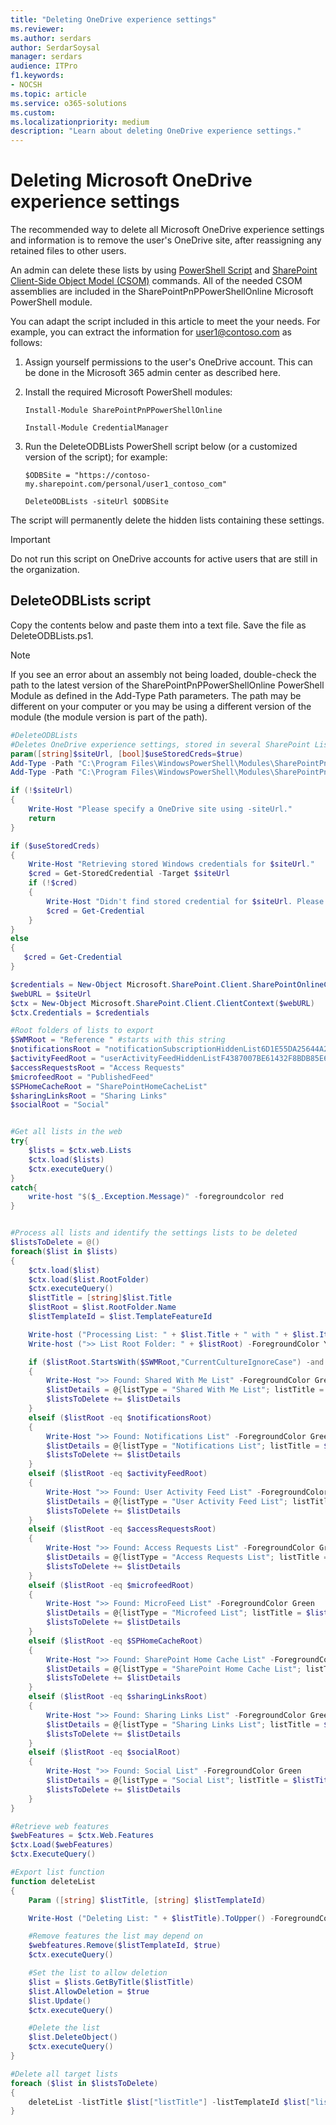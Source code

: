 ```yaml
---
title: "Deleting OneDrive experience settings"
ms.reviewer:
ms.author: serdars
author: SerdarSoysal
manager: serdars
audience: ITPro
f1.keywords:
- NOCSH
ms.topic: article
ms.service: o365-solutions
ms.custom:
ms.localizationpriority: medium
description: "Learn about deleting OneDrive experience settings."
---
```


# Deleting Microsoft OneDrive experience settings

The recommended way to delete all Microsoft OneDrive experience settings and information is to remove the user's OneDrive site, after reassigning any retained files to other users.

An admin can delete these lists by using [PowerShell Script](/powershell/module/microsoft.powershell.core/about/about_scripts?view=powershell-7.2&preserve-view=true) and [SharePoint Client-Side Object Model (CSOM)](/sharepoint/dev/sp-add-ins/complete-basic-operations-using-sharepoint-client-library-code) commands. All of the needed CSOM assemblies are included in the SharePointPnPPowerShellOnline Microsoft PowerShell module.

You can adapt the script included in this article to meet the your needs. For example, you can extract the information for user1@contoso.com as follows:

1. Assign yourself permissions to the user's OneDrive account. This can be done in the Microsoft 365 admin center as described here.

2.  Install the required Microsoft PowerShell modules:

    `Install-Module SharePointPnPPowerShellOnline`

    `Install-Module CredentialManager`

3. Run the DeleteODBLists PowerShell script below (or a customized version of the script); for example:

    `$ODBSite = "https://contoso-my.sharepoint.com/personal/user1_contoso_com"`

    `DeleteODBLists -siteUrl $ODBSite`

The script will permanently delete the hidden lists containing these settings.

> [!IMPORTANT]
> Do not run this script on OneDrive accounts for active users that are still in the organization.

## DeleteODBLists script
Copy the contents below and paste them into a text file. Save the file as DeleteODBLists.ps1.

> [!NOTE]
> If you see an error about an assembly not being loaded, double-check the path to the latest version of the SharePointPnPPowerShellOnline PowerShell Module as defined in the Add-Type Path parameters. The path may be different on your computer or you may be using a different version of the module (the module version is part of the path).

```powershell
#DeleteODBLists
#Deletes OneDrive experience settings, stored in several SharePoint Lists
param([string]$siteUrl, [bool]$useStoredCreds=$true)
Add-Type -Path "C:\Program Files\WindowsPowerShell\Modules\SharePointPnPPowerShellOnline\2.26.1805.0\Microsoft.SharePoint.Client.dll"
Add-Type -Path "C:\Program Files\WindowsPowerShell\Modules\SharePointPnPPowerShellOnline\2.26.1805.0\Microsoft.SharePoint.Client.Runtime.dll"

if (!$siteUrl)
{
    Write-Host "Please specify a OneDrive site using -siteUrl."
    return
}

if ($useStoredCreds)
{
    Write-Host "Retrieving stored Windows credentials for $siteUrl."
    $cred = Get-StoredCredential -Target $siteUrl
    if (!$cred)
    {
        Write-Host "Didn't find stored credential for $siteUrl. Please provide credentials to connect."
        $cred = Get-Credential
    }
}
else
{
   $cred = Get-Credential
}

$credentials = New-Object Microsoft.SharePoint.Client.SharePointOnlineCredentials($cred.UserName,$cred.Password)
$webURL = $siteUrl
$ctx = New-Object Microsoft.SharePoint.Client.ClientContext($webURL)
$ctx.Credentials = $credentials

#Root folders of lists to export
$SWMRoot = "Reference " #starts with this string
$notificationsRoot = "notificationSubscriptionHiddenList6D1E55DA25644A22"
$activityFeedRoot = "userActivityFeedHiddenListF4387007BE61432F8BDB85E6"
$accessRequestsRoot = "Access Requests"
$microfeedRoot = "PublishedFeed"
$SPHomeCacheRoot = "SharePointHomeCacheList"
$sharingLinksRoot = "Sharing Links"
$socialRoot = "Social"


#Get all lists in the web
try{
    $lists = $ctx.web.Lists
    $ctx.load($lists)
    $ctx.executeQuery()
}
catch{
    write-host "$($_.Exception.Message)" -foregroundcolor red
}


#Process all lists and identify the settings lists to be deleted
$listsToDelete = @()
foreach($list in $lists)
{
    $ctx.load($list)
    $ctx.load($list.RootFolder)
    $ctx.executeQuery()
    $listTitle = [string]$list.Title
    $listRoot = $list.RootFolder.Name
    $listTemplateId = $list.TemplateFeatureId

    Write-host ("Processing List: " + $list.Title + " with " + $list.ItemCount + " items").ToUpper() -ForegroundColor Yellow
    Write-host (">> List Root Folder: " + $listRoot) -ForegroundColor Yellow

    if ($listRoot.StartsWith($SWMRoot,"CurrentCultureIgnoreCase") -and $list.ItemCount -ge 1)
    {
        Write-Host ">> Found: Shared With Me List" -ForegroundColor Green
        $listDetails = @{listType = "Shared With Me List"; listTitle = $listTitle; listRoot = $listRoot; listTemplateId = $listTemplateId}
        $listsToDelete += $listDetails
    }
    elseif ($listRoot -eq $notificationsRoot)
    {
        Write-Host ">> Found: Notifications List" -ForegroundColor Green
        $listDetails = @{listType = "Notifications List"; listTitle = $listTitle; listRoot = $listRoot; listTemplateId = $listTemplateId}
        $listsToDelete += $listDetails
    }
    elseif ($listRoot -eq $activityFeedRoot)
    {
        Write-Host ">> Found: User Activity Feed List" -ForegroundColor Green
        $listDetails = @{listType = "User Activity Feed List"; listTitle = $listTitle; listRoot = $listRoot; listTemplateId = $listTemplateId}
        $listsToDelete += $listDetails
    }
    elseif ($listRoot -eq $accessRequestsRoot)
    {
        Write-Host ">> Found: Access Requests List" -ForegroundColor Green
        $listDetails = @{listType = "Access Requests List"; listTitle = $listTitle; listRoot = $listRoot; listTemplateId = $listTemplateId}
        $listsToDelete += $listDetails
    }
    elseif ($listRoot -eq $microfeedRoot)
    {
        Write-Host ">> Found: MicroFeed List" -ForegroundColor Green
        $listDetails = @{listType = "Microfeed List"; listTitle = $listTitle; listRoot = $listRoot; listTemplateId = $listTemplateId}
        $listsToDelete += $listDetails
    }
    elseif ($listRoot -eq $SPHomeCacheRoot)
    {
        Write-Host ">> Found: SharePoint Home Cache List" -ForegroundColor Green
        $listDetails = @{listType = "SharePoint Home Cache List"; listTitle = $listTitle; listRoot = $listRoot; listTemplateId = $listTemplateId}
        $listsToDelete += $listDetails
    }
    elseif ($listRoot -eq $sharingLinksRoot)
    {
        Write-Host ">> Found: Sharing Links List" -ForegroundColor Green
        $listDetails = @{listType = "Sharing Links List"; listTitle = $listTitle; listRoot = $listRoot; listTemplateId = $listTemplateId}
        $listsToDelete += $listDetails
    }
    elseif ($listRoot -eq $socialRoot)
    {
        Write-Host ">> Found: Social List" -ForegroundColor Green
        $listDetails = @{listType = "Social List"; listTitle = $listTitle; listRoot = $listRoot; listTemplateId = $listTemplateId}
        $listsToDelete += $listDetails
    }
}

#Retrieve web features
$webFeatures = $ctx.Web.Features
$ctx.Load($webFeatures)
$ctx.ExecuteQuery()

#Export list function
function deleteList
{
    Param ([string] $listTitle, [string] $listTemplateId)

    Write-Host ("Deleting List: " + $listTitle).ToUpper() -ForegroundColor Red

    #Remove features the list may depend on
    $webfeatures.Remove($listTemplateId, $true)
    $ctx.executeQuery()

    #Set the list to allow deletion
    $list = $lists.GetByTitle($listTitle)
    $list.AllowDeletion = $true
    $list.Update()
    $ctx.executeQuery()

    #Delete the list
    $list.DeleteObject()
    $ctx.executeQuery()
}

#Delete all target lists
foreach ($list in $listsToDelete)
{
    deleteList -listTitle $list["listTitle"] -listTemplateId $list["listTemplateId"]
}
```
